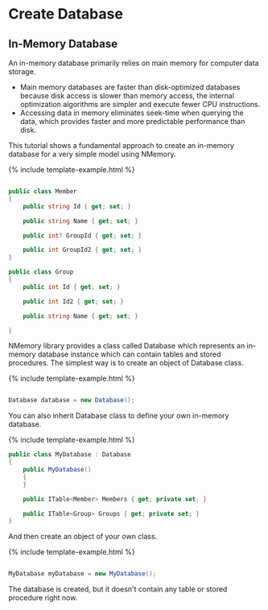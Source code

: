 # Create Database

## In-Memory Database

An in-memory database primarily relies on main memory for computer data storage. 

 - Main memory databases are faster than disk-optimized databases because disk access is slower than memory access, the internal optimization algorithms are simpler and execute fewer CPU instructions. 
 - Accessing data in memory eliminates seek-time when querying the data, which provides faster and more predictable performance than disk.

This tutorial shows a fundamental approach to create an in-memory database for a very simple model using NMemory.

{% include template-example.html %} 
```csharp

public class Member
{
    public string Id { get; set; }

    public string Name { get; set; }

    public int? GroupId { get; set; }

    public int GroupId2 { get; set; }
}

public class Group
{
    public int Id { get; set; }

    public int Id2 { get; set; }

    public string Name { get; set; }

}

```

NMemory library provides a class called Database which represents an in-memory database instance which can contain tables and stored procedures. The simplest way is to create an object of Database class.

{% include template-example.html %} 
```csharp

Database database = new Database();

```

You can also inherit Database class to define your own in-memory database.

{% include template-example.html %} 
```csharp
public class MyDatabase : Database
{
    public MyDatabase()
    {
    }

    public ITable<Member> Members { get; private set; }

    public ITable<Group> Groups { get; private set; }
}
```

And then create an object of your own class.

{% include template-example.html %} 
```csharp

MyDatabase myDatabase = new MyDatabase();

```

The database is created, but it doesn't contain any table or stored procedure right now.


